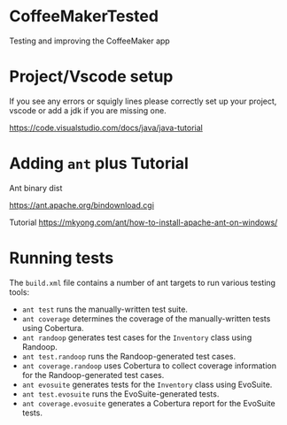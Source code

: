 # CoffeeMakerTested
Testing and improving the CoffeeMaker app

# Project/Vscode setup

If you see any errors or squigly lines please correctly set up your project, vscode or add a jdk if you are missing one.

https://code.visualstudio.com/docs/java/java-tutorial

# Adding `ant` plus Tutorial

Ant binary dist 

https://ant.apache.org/bindownload.cgi

Tutorial
https://mkyong.com/ant/how-to-install-apache-ant-on-windows/

# Running tests

The `build.xml` file contains a number of ant targets to run various testing
tools:
* `ant test` runs the manually-written test suite.
* `ant coverage` determines the coverage of the manually-written tests
using Cobertura.
* `ant randoop` generates test cases for the `Inventory` class using Randoop.
* `ant test.randoop` runs the Randoop-generated test cases.
* `ant coverage.randoop` uses Cobertura to collect coverage information
for the Randoop-generated test cases.
* `ant evosuite` generates tests for the `Inventory` class using EvoSuite.
* `ant test.evosuite` runs the EvoSuite-generated tests.
* `ant coverage.evosuite` generates a Cobertura report for the EvoSuite tests.